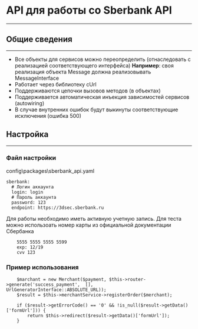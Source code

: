 # API для работы со Sberbank API
---

## Общие сведения
---

+ Все объекты для сервисов можно переопределить (отнаследовать с реализацией соответствующего интерфейса)
    **Например**: своя реализация объекта Message должна реализовывать MessageInterface
+ Работает через библиотеку cUrl
+ Поддерживаются цепочки вызовов методов (в объектах)
+ Поддерживается автоматическая инъекция зависимостей сервисов (autowiring)
+ В случае внутренних ошибок будут выкинуты соответствующие исключения (ошибка 500)

## Настройка
---

### Файл настройки

config\packages\sberbank_api.yaml
```
sberbank:
  # Логин аккаунта
  login: login
  # Пароль аккаунта
  password: 123
  endpoint: https://3dsec.sberbank.ru
```

Для работы необходимо иметь активную учетную запись.
Для теста можно использоать номер карты из официальной документации Сбербанка

```$xslt
    5555 5555 5555 5599
    exp: 12/19 
    cvv 123
```

### Пример использования

```$xslt
    $marchant = new Merchant($payment, $this->router->generate('success_payment',  [], UrlGeneratorInterface::ABSOLUTE_URL));
    $result = $this->merchantService->registerOrder($merchant);

    if ($result->getErrorCode() == '0' && !is_null($result->getData()['formUrl'])) {
        return $this->redirect($result->getData()['formUrl']);
    }

```

